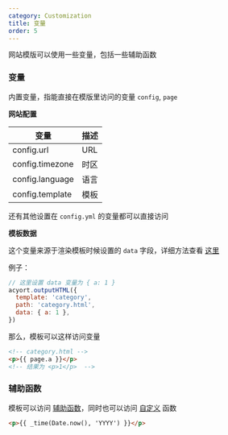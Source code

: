 ```yaml
---
category: Customization
title: 变量
order: 5
---
```


网站模版可以使用一些变量，包括一些辅助函数

### 变量

内置变量，指能直接在模版里访问的变量 `config`, `page`

**网站配置**

变量 | 描述
-- | --
config.url | URL
config.timezone | 时区
config.language | 语言
config.template | 模板

还有其他设置在 `config.yml` 的变量都可以直接访问

**模板数据**

这个变量来源于渲染模板时候设置的 `data` 字段，详细方法查看 [这里](/api/output/)

例子：

```js
// 这里设置 data 变量为 { a: 1 }
acyort.outputHTML({
  template: 'category',
  path: 'category.html',
  data: { a: 1 },
})
```

那么，模板可以这样访问变量

```html
<!-- category.html -->
<p>{{ page.a }}</p>
<!-- 结果为 <p>1</p>  -->
```

### 辅助函数

模板可以访问 [辅助函数](/docs/helper/)，同时也可以访问 [自定义](/api/helper/) 函数

```html
<p>{{ _time(Date.now(), 'YYYY') }}</p>
```
